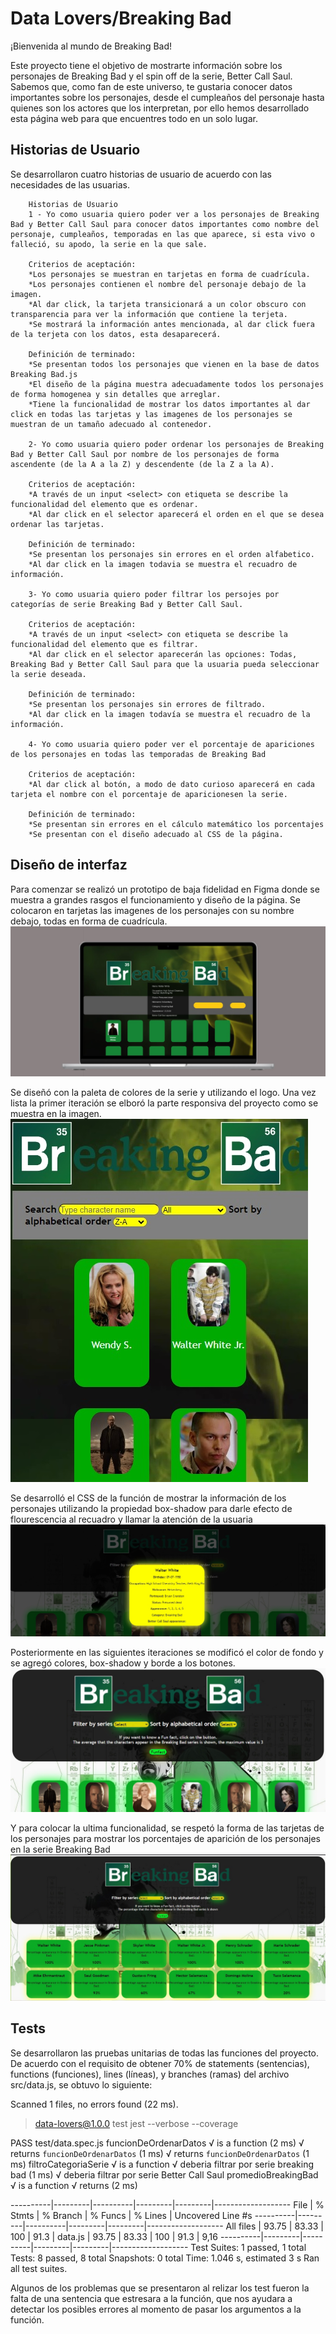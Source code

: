 
# Data Lovers/Breaking Bad

¡Bienvenida al mundo de Breaking Bad!

Este proyecto tiene el objetivo de mostrarte información sobre los personajes de Breaking Bad y el spin off de la serie, Better Call Saul. Sabemos que, como fan de este universo, te gustaria conocer datos importantes sobre los personajes, desde el cumpleaños del personaje hasta quienes son los actores que los interpretan, por ello hemos desarrollado esta página web para que encuentres todo en un solo lugar.

## Historias de Usuario

Se desarrollaron cuatro historias de usuario de acuerdo con las necesidades de las usuarias.

        Historias de Usuario
        1 - Yo como usuaria quiero poder ver a los personajes de Breaking Bad y Better Call Saul para conocer datos importantes como nombre del personaje, cumpleaños, temporadas en las que aparece, si esta vivo o falleció, su apodo, la serie en la que sale.
        
        Criterios de aceptación: 
        *Los personajes se muestran en tarjetas en forma de cuadrícula.
        *Los personajes contienen el nombre del personaje debajo de la imagen.
        *Al dar click, la tarjeta transicionará a un color obscuro con transparencia para ver la información que contiene la terjeta.
        *Se mostrará la información antes mencionada, al dar click fuera de la terjeta con los datos, esta desaparecerá.

        Definición de terminado:
        *Se presentan todos los personajes que vienen en la base de datos Breaking Bad.js
        *El diseño de la página muestra adecuadamente todos los personajes de forma homogenea y sin detalles que arreglar.
        *Tiene la funcionalidad de mostrar los datos importantes al dar click en todas las tarjetas y las imagenes de los personajes se muestran de un tamaño adecuado al contenedor.

        2- Yo como usuaria quiero poder ordenar los personajes de Breaking Bad y Better Call Saul por nombre de los personajes de forma ascendente (de la A a la Z) y descendente (de la Z a la A).

        Criterios de aceptación: 
        *A través de un input <select> con etiqueta se describe la funcionalidad del elemento que es ordenar.
        *Al dar click en el selector aparecerá el orden en el que se desea ordenar las tarjetas.
        
        Definición de terminado:
        *Se presentan los personajes sin errores en el orden alfabetico.
        *Al dar click en la imagen todavia se muestra el recuadro de información.

        3- Yo como usuaria quiero poder filtrar los persojes por categorías de serie Breaking Bad y Better Call Saul.

        Criterios de aceptación:
        *A través de un input <select> con etiqueta se describe la funcionalidad del elemento que es filtrar.
        *Al dar click en el selector aparecerán las opciones: Todas, Breaking Bad y Better Call Saul para que la usuaria pueda seleccionar la serie deseada.

        Definición de terminado: 
        *Se presentan los personajes sin errores de filtrado.
        *Al dar click en la imagen todavía se muestra el recuadro de la información.

        4- Yo como usuaria quiero poder ver el porcentaje de apariciones de los personajes en todas las temporadas de Breaking Bad

        Criterios de aceptación:
        *Al dar click al botón, a modo de dato curioso aparecerá en cada tarjeta el nombre con el porcentaje de aparicionesen la serie.

        Definición de terminado:
        *Se presentan sin errores en el cálculo matemático los porcentajes
        *Se presentan con el diseño adecuado al CSS de la página.

        
## Diseño de interfaz

Para comenzar se realizó un prototipo de baja fidelidad en Figma donde se muestra a grandes rasgos el funcionamiento y diseño de la página. Se colocaron en tarjetas las imagenes de los personajes con su nombre debajo, todas en forma de cuadrícula.
![Primer prototipo en figma](src/imagenes/prototipo.jpg)


Se diseñó con la paleta de colores de la serie y utilizando el logo. Una vez lista la primer iteración se elboró la parte responsiva del proyecto como se muestra en la imagen. 
![Imagen responsive](src/imagenes/responsivo.jpg)


Se desarrolló el CSS de la función de mostrar la información de los personajes utilizando la propiedad box-shadow para darle efecto de flourescencia al recuadro y llamar la atención de la usuaria
![Al dar click en la tarjeta se muestra la información de los personajes](src/imagenes/infopersonaje.jpg)


Posteriormente en las siguientes iteraciones se modificó el color de fondo y se agregó colores, box-shadow y borde a los botones.
![Segunda iteración del diseño en CSS](src/imagenes/nuevo.jpg) 

Y para colocar la ultima funcionalidad, se respetó la forma de las tarjetas de los personajes para mostrar los porcentajes de aparición de los personajes en la serie Breaking Bad
![Se muestra el porcentaje de aparición de los personajes en la serie](src/imagenes/porcentaje.jpg)



## Tests

Se desarrollaron las pruebas unitarias de todas las funciones del proyecto. De acuerdo con el requisito de obtener 70% de statements (sentencias), functions (funciones), lines (líneas), y branches (ramas) del archivo src/data.js, se obtuvo lo siguiente:

Scanned 1 files, no errors found (22 ms).

> data-lovers@1.0.0 test
> jest --verbose --coverage

 PASS  test/data.spec.js
  funcionDeOrdenarDatos
    √ is a function (2 ms)
    √ returns `funcionDeOrdenarDatos` (1 ms)
    √ returns `funcionDeOrdenarDatos` (1 ms)
  filtroCategoriaSerie
    √ is a function
    √ deberia filtrar por serie breaking bad (1 ms)
    √ deberia filtrar por serie Better Call Saul
  promedioBreakingBad
    √ is a function
    √ returns (2 ms)

----------|---------|----------|---------|---------|-------------------
File      | % Stmts | % Branch | % Funcs | % Lines | Uncovered Line #s 
----------|---------|----------|---------|---------|-------------------
All files |   93.75 |    83.33 |     100 |    91.3 | 
 data.js  |   93.75 |    83.33 |     100 |    91.3 | 9,16
----------|---------|----------|---------|---------|-------------------
Test Suites: 1 passed, 1 total
Tests:       8 passed, 8 total
Snapshots:   0 total
Time:        1.046 s, estimated 3 s
Ran all test suites.


Algunos de los problemas que se presentaron al relizar los test fueron la falta de una sentencia que estresara a la función, que nos ayudara a detectar los posibles errores al momento de pasar los argumentos a la función.


